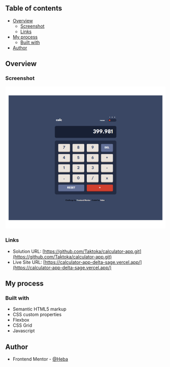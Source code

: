 ## Table of contents

- [Overview](#overview)
  - [Screenshot](#screenshot)
  - [Links](#links)
- [My process](#my-process)
  - [Built with](#built-with)
- [Author](#author)

## Overview

### Screenshot

![](./design/Screenshot-design-desktop.png)

### Links

- Solution URL: [https://github.com/Taktoka/calculator-app.git](https://github.com/Taktoka/calculator-app.git)
- Live Site URL: [https://calculator-app-delta-sage.vercel.app/](https://calculator-app-delta-sage.vercel.app/)

## My process

### Built with

- Semantic HTML5 markup
- CSS custom properties
- Flexbox
- CSS Grid
- Javascript

## Author

- Frontend Mentor - [@Heba](https://www.frontendmentor.io/profile/Heba)

